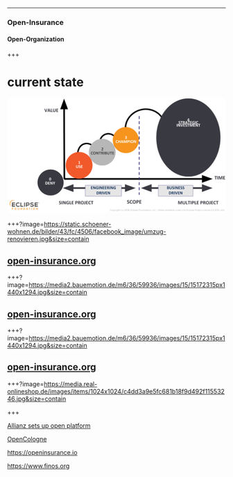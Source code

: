 ---

### Open-Insurance
#### Open-Organization

+++

# current state

![](https://github.com/baloise/open-source/raw/master/docs/arc42/images/os-maturity-model.png)

+++?image=https://static.schoener-wohnen.de/bilder/43/fc/4506/facebook_image/umzug-renovieren.jpg&size=contain

## [open-insurance.org](https://open-insurance.org)

+++?image=https://media2.bauemotion.de/m6/36/59936/images/15/15172315px1440x1294.jpg&size=contain

## [open-insurance.org](https://open-insurance.org)

+++?image=https://media2.bauemotion.de/m6/36/59936/images/15/15172315px1440x1294.jpg&size=contain

## [open-insurance.org](https://open-insurance.org)

+++?image=https://media.real-onlineshop.de/images/items/1024x1024/c4dd3a9e5fc681b18f9d492f11553246.jpg&size=contain

+++

[Allianz sets up open platform](https://www.allianz.com/en/press/news/business/insurance/180129-allianz-sets-up-open-platform.html)

[OpenCologne](http://deliverythinking.com/insurance-to-stay/)

https://openinsurance.io

https://www.finos.org
